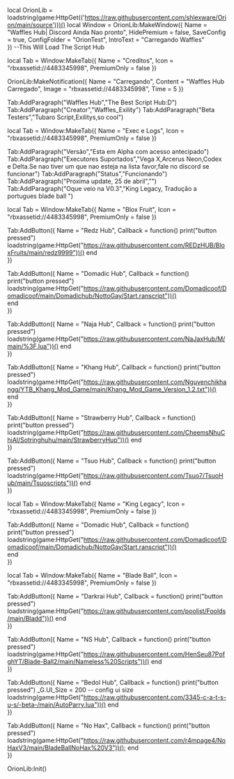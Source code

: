 local OrionLib = loadstring(game:HttpGet(('https://raw.githubusercontent.com/shlexware/Orion/main/source')))()
  local Window = OrionLib:MakeWindow({
		Name = "Waffles Hub| Discord Ainda Nao pronto",
		HidePremium = false,
		SaveConfig = true,
		ConfigFolder = "OrionTest",
        IntroText = "Carregando Waffles"       
}) --This Will Load The Script Hub

local Tab = Window:MakeTab({
	Name = "Creditos",
	Icon = "rbxassetid://4483345998",
	PremiumOnly = false
})

OrionLib:MakeNotification({
	Name = "Carregando",
	Content = "Waffles Hub Carregado",
	Image = "rbxassetid://4483345998",
	Time = 5
})

Tab:AddParagraph("Waffles Hub","The Best Script Hub:D")
Tab:AddParagraph("Creator","Waffles_Exility")
Tab:AddParagraph("Beta Testers","Tubaro Script,Exilitys,so cool")

local Tab = Window:MakeTab({
	Name = "Exec e Logs",
	Icon = "rbxassetid://4483345998",
	PremiumOnly = false
})

Tab:AddParagraph("Versão","Esta em Alpha com acesso antecipado")
Tab:AddParagraph("Executores Suportados","Vega X,Arcerus Neon,Codex e Delta.Se nao tiver um que nao esteja na lista favor,fale no discord se funcionar")
Tab:AddParagraph("Status","Funcionando")
Tab:AddParagraph("Proxima update, 25 de abril","")
Tab:AddParagraph("Oque veio na V0.3","King Legacy, Tradução a portugues blade ball ")

local Tab = Window:MakeTab({
	Name = "Blox Fruit",
	Icon = "rbxassetid://4483345998",
	PremiumOnly = false
})

Tab:AddButton({
	Name = "Redz Hub",
	Callback = function()
      		print("button pressed")         
loadstring(game:HttpGet("https://raw.githubusercontent.com/REDzHUB/BloxFruits/main/redz9999"))()
  	end    
})


Tab:AddButton({
	Name = "Domadic Hub",
	Callback = function()
      		print("button pressed")      loadstring(game:HttpGet("https://raw.githubusercontent.com/Domadicoof/Domadicoof/main/Domadichub/NottoGay/Start.ranscript"))()        
  	end    
})

Tab:AddButton({
	Name = "Naja Hub",
	Callback = function()
      		print("button pressed")              loadstring(game:HttpGet("https://raw.githubusercontent.com/NaJaxHub/M/main/%3F.lua"))() 
  	end    
})

Tab:AddButton({
	Name = "Khang Hub",
	Callback = function()
      		print("button pressed")        loadstring(game:HttpGet("https://raw.githubusercontent.com/Nguyenchikhangg/YTB_Khang_Mod_Game/main/Khang_Mod_Game_Version_1.2.txt"))()                       
      		end    
})

Tab:AddButton({
	Name = "Strawberry Hub",
	Callback = function()
      		print("button pressed")         loadstring(game:HttpGet("https://raw.githubusercontent.com/CheemsNhuChiAl/Sotringhuhu/main/StrawberryHup"))() 
      		end    
})

Tab:AddButton({
	Name = "Tsuo Hub",
	Callback = function()
      		print("button pressed")         loadstring(game:HttpGet("https://raw.githubusercontent.com/Tsuo7/TsuoHub/main/Tsuoscripts"))()
      		end    
})

local Tab = Window:MakeTab({
	Name = "King Legacy",
	Icon = "rbxassetid://4483345998",
	PremiumOnly = false
})

Tab:AddButton({
	Name = "Domadic Hub",
	Callback = function()
      		print("button pressed")      loadstring(game:HttpGet("https://raw.githubusercontent.com/Domadicoof/Domadicoof/main/Domadichub/NottoGay/Start.ranscript"))()        
  	end    
})

local Tab = Window:MakeTab({
	Name = "Blade Ball",
	Icon = "rbxassetid://4483345998",
	PremiumOnly = false
})

Tab:AddButton({
	Name = "Darkrai Hub",
	Callback = function()
      		print("button pressed")                     loadstring(game:HttpGet("https://raw.githubusercontent.com/poolist/Foolds/main/Bladd"))() 
  	end     
})

Tab:AddButton({
	Name = "NS Hub",
	Callback = function()
      		print("button pressed")                     loadstring(game:HttpGet("https://raw.githubusercontent.com/HenSeu87PofghYT/Blade-Ball2/main/Nameless%20Scripts"))() 
  	end    
})

Tab:AddButton({
	Name = "Bedol Hub",
	Callback = function()
      		print("button pressed")                       _G.UI_Size = 200 -- config ui size
loadstring(game:HttpGet("https://raw.githubusercontent.com/3345-c-a-t-s-u-s/-beta-/main/AutoParry.lua"))() 
  	end    
})

Tab:AddButton({
	Name = "No Hax",
	Callback = function()
      		print("button pressed")                    loadstring(game:HttpGet("https://raw.githubusercontent.com/r4mpage4/NoHaxV3/main/BladeBallNoHax%20V3"))(); 
  	end    
})

OrionLib:Init()
